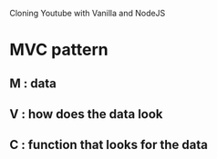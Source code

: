 Cloning Youtube with Vanilla and NodeJS

# MVC pattern

## M : data

## V : how does the data look

## C : function that looks for the data
